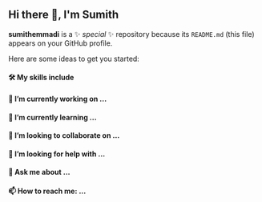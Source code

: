 ## Hi there 🙌, I'm Sumith
**sumithemmadi** is a ✨ _special_ ✨ repository because its `README.md` (this file) appears on your GitHub profile.

Here are some ideas to get you started:


#### 🛠 My skills include 
#### 🔭 I’m currently working on ...
#### 🌱 I’m currently learning ...
#### 👯 I’m looking to collaborate on ...
#### 🤔 I’m looking for help with ...
#### 💬 Ask me about ...
#### 📫 How to reach me: ...
<!-- #### 😄 Pronouns: ...
#### ⚡ Fun fact: ...-->
